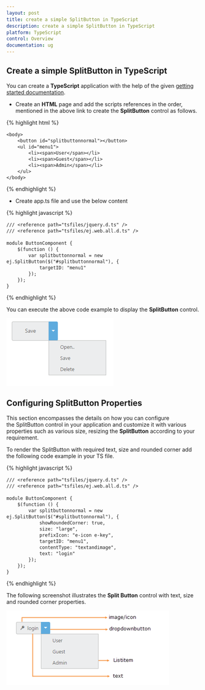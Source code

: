 ```yaml
---
layout: post
title: create a simple SplitButton in TypeScript
description: create a simple SplitButton in TypeScript
platform: TypeScript
control: Overview
documentation: ug
---
```


## Create a simple SplitButton in TypeScript

You can create a **TypeScript** application with the help of the given [getting started documentation](https://help.syncfusion.com/js/typescript).

* Create an **HTML** page and add the scripts references in the order, mentioned in the above link to create the **SplitButton** control as follows.

{% highlight html %}

    <body>
        <button id="splitbuttonnormal"></button>
        <ul id="menu1">
            <li><span>User</span></li>
            <li><span>Guest</span></li>
            <li><span>Admin</span></li>
        </ul>
    </body>   

{% endhighlight %}

* Create app.ts file and use the below content

{% highlight javascript %}

    /// <reference path="tsfiles/jquery.d.ts" />
    /// <reference path="tsfiles/ej.web.all.d.ts" />

    module ButtonComponent {
        $(function () {
            var splitbuttonnormal = new ej.SplitButton($("#splitbuttonnormal"), {
                targetID: "menu1"
            });
        });
    }    

{% endhighlight %}

You can execute the above code example to display the **SplitButton** control.

![](getting-started_images/getting-started_img2.png) 

## Configuring SplitButton Properties

This section encompasses the details on how you can configure the SplitButton control in your application and customize it with various properties such as various size, resizing the **SplitButton** according to your requirement.

To render the SplitButton with required text, size and rounded corner add the following code example in your TS file.

{% highlight javascript %}

    /// <reference path="tsfiles/jquery.d.ts" />
    /// <reference path="tsfiles/ej.web.all.d.ts" />

    module ButtonComponent {
        $(function () {
            var splitbuttonnormal = new ej.SplitButton($("#splitbuttonnormal"), {
                showRoundedCorner: true,
                size: "large",
                prefixIcon: "e-icon e-key",
                targetID: "menu1",
                contentType: "textandimage",
                text: "login"
            });
        });
    }  
   
{% endhighlight %}

The following screenshot illustrates the **Split Button** control with text, size and rounded corner properties.

![](getting-started_images/getting-started_img1.png) 


